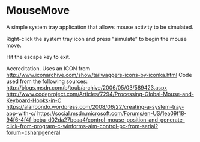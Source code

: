# MouseMove
A simple system tray application that allows mouse activity to be simulated. 

Right-click the system tray icon and press "simulate" to begin the mouse move. 

Hit the escape key to exit. 

Accreditation. 
Uses an ICON from http://www.iconarchive.com/show/tailwaggers-icons-by-iconka.html
Code used from the following sources:
http://blogs.msdn.com/b/toub/archive/2006/05/03/589423.aspx
http://www.codeproject.com/Articles/7294/Processing-Global-Mouse-and-Keyboard-Hooks-in-C
https://alanbondo.wordpress.com/2008/06/22/creating-a-system-tray-app-with-c/
https://social.msdn.microsoft.com/Forums/en-US/1ea09f18-94f6-4f4f-bcba-d02da27beaa4/control-mouse-position-and-generate-click-from-program-c-winforms-aim-control-pc-from-serial?forum=csharpgeneral